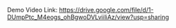 Demo Video Link:
https://drive.google.com/file/d/1-DUmpPtc_M4eogs_ohBgwoDVLviiliAz/view?usp=sharing
